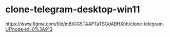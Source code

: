 # clone-telegram-desktop-win11
https://www.figma.com/file/mBtGG5TAAPTaTSGdABHXhh/clone-telegram-UI?node-id=0%3A913
